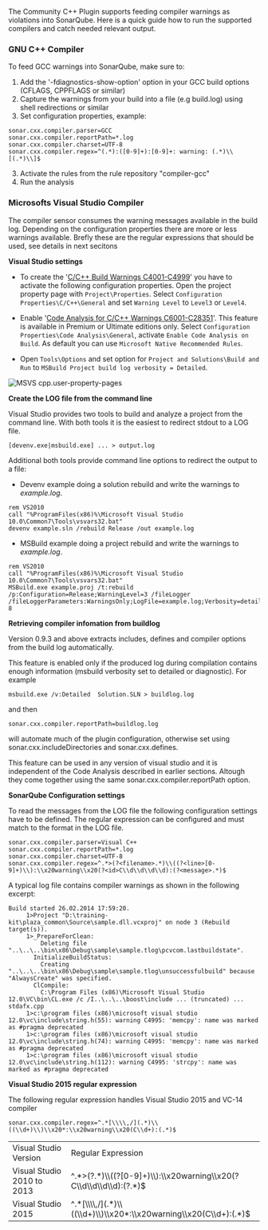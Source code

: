 The Community C++ Plugin supports feeding compiler warnings as violations into SonarQube. Here is a quick guide how to run the supported compilers and catch needed relevant output.

### GNU C++ Compiler
To feed GCC warnings into SonarQube, make sure to:

1. Add the '-fdiagnostics-show-option' option in your GCC build options (CFLAGS, CPPFLAGS or similar)
2. Capture the warnings from your build into a file (e.g build.log) using shell redirections or similar
3. Set configuration properties, example:
```
sonar.cxx.compiler.parser=GCC
sonar.cxx.compiler.reportPath=*.log
sonar.cxx.compiler.charset=UTF-8
sonar.cxx.compiler.regex=^(.*):([0-9]+):[0-9]+: warning: (.*)\\[(.*)\\]$
```
3. Activate the rules from the rule repository "compiler-gcc"
4. Run the analysis

### Microsofts Visual Studio Compiler

The compiler sensor consumes the warning messages available in the build log. Depending on the configuration properties there are more or less warnings available. Brefly these are the regular expressions that should be used, see details in next secitons

<table>
<tr>
<td>Visual Studio Version</td>
<td>Regular Expression</td>
</tr>

<tr>
<td>Visual Studio 2010 to 2013</td>
<td>^.*>(?<filename>.*)\\((?<line>[0-9]+)\\):\\x20warning\\x20(?<id>C\\d\\d\\d\\d):(?<message>.*)$</td>
</tr>
<tr>
<td>Visual Studio 2015</td>
<td>^.*[\\\\,/](.*)\\((\\d+)\\)\\x20*:\\x20warning\\x20(C\\d+):(.*)$</td>
</tr>

**Visual Studio settings**

* To create the '[C/C++ Build Warnings C4001-C4999](http://msdn.microsoft.com/en-us/library/8x5x43k7.aspx)' you have to activate the following configuration properties. Open the project property page with ```Project\Properties```. Select ```Configuration Properties\C/C++\General``` and set ```Warning Level``` to ```Level3``` or ```Level4```.

* Enable '[Code Analysis for C/C++ Warnings C6001-C28351](http://msdn.microsoft.com/en-us/library/a5b9aa09.aspx)'. This feature is available in Premium or Ultimate editions only. Select ```Configuration Properties\Code Analysis\General```, activate ```Enable Code Analysis on Build```. As default you can use ```Microsoft Native Recommended Rules```.

* Open ```Tools\Options``` and set option for ```Project and Solutions\Build and Run``` to ```MSBuild Project build log verbosity = Detailed```.

![MSVS cpp.user-property-pages](https://cloud.githubusercontent.com/assets/2315215/3085369/b7b3f4d4-e50f-11e3-8e9e-6d1712db1320.PNG)

**Create the LOG file from the command line**

Visual Studio provides two tools to build and analyze a project from the command line. With both tools it is the easiest to redirect stdout to a LOG file.

```
[devenv.exe|msbuild.exe] ... > output.log
```

Additional both tools provide command line options to redirect the output to a file:


* Devenv example doing a solution rebuild and write the warnings to *example.log*.

```
rem VS2010
call "%ProgramFiles(x86)%\Microsoft Visual Studio 10.0\Common7\Tools\vsvars32.bat"
devenv example.sln /rebuild Release /out example.log

```

* MSBuild example doing a project rebuild and write the warnings to *example.log*.
```
rem VS2010
call "%ProgramFiles(x86)%\Microsoft Visual Studio 10.0\Common7\Tools\vsvars32.bat"
MSBuild.exe example.proj /t:rebuild /p:Configuration=Release;WarningLevel=3 /fileLogger /fileLoggerParameters:WarningsOnly;LogFile=example.log;Verbosity=detailed;Encoding=UTF-8

```
**Retrieving compiler infomation from buildlog**

Version 0.9.3 and above extracts includes, defines and compiler options from the build log automatically.

This feature is enabled only if the produced log during compilation contains enough information (msbuild verbosity set to detailed or diagnostic). For example
   
```
msbuild.exe /v:Detailed  Solution.SLN > buildlog.log
```

and then

```
sonar.cxx.compiler.reportPath=buildlog.log
```

will automate much of the plugin configuration, otherwise set using sonar.cxx.includeDirectories and sonar.cxx.defines.

This feature can be used in any version of visual studio and  it is independent of the Code Analysis described in earlier sections. Altough they come together using the same sonar.cxx.compiler.reportPath option.

**SonarQube Configuration settings**

To read the messages from the LOG file the following configuration settings have to be defined. The regular expression can be configured and must match to the format in the LOG file.

```
sonar.cxx.compiler.parser=Visual C++
sonar.cxx.compiler.reportPath=*.log
sonar.cxx.compiler.charset=UTF-8
sonar.cxx.compiler.regex=^.*>(?<filename>.*)\\((?<line>[0-9]+)\\):\\x20warning\\x20(?<id>C\\d\\d\\d\\d):(?<message>.*)$
```

A typical log file contains compiler warnings as shown in the following excerpt:
```
Build started 26.02.2014 17:59:20.
     1>Project "D:\training-kit\plaza_common\Source\sample.dll.vcxproj" on node 3 (Rebuild target(s)).
     1>_PrepareForClean:
         Deleting file "..\..\..\bin\x86\Debug\sample\sample.tlog\pcvcom.lastbuildstate".
       InitializeBuildStatus:
         Creating "..\..\..\bin\x86\Debug\sample\sample.tlog\unsuccessfulbuild" because "AlwaysCreate" was specified.
       ClCompile:
         C:\Program Files (x86)\Microsoft Visual Studio 12.0\VC\bin\CL.exe /c /I..\..\..\boost\include ... (truncated) ...  stdafx.cpp
     1>c:\program files (x86)\microsoft visual studio 12.0\vc\include\string.h(55): warning C4995: 'memcpy': name was marked as #pragma deprecated
     1>c:\program files (x86)\microsoft visual studio 12.0\vc\include\string.h(74): warning C4995: 'memcpy': name was marked as #pragma deprecated
     1>c:\program files (x86)\microsoft visual studio 12.0\vc\include\string.h(112): warning C4995: 'strcpy': name was marked as #pragma deprecated
```

**Visual Studio 2015 regular expression**

The following regular expression handles Visual Studio 2015 and VC-14 compiler

```
sonar.cxx.compiler.regex=^.*[\\\\,/](.*)\\((\\d+)\\)\\x20*:\\x20warning\\x20(C\\d+):(.*)$
```

